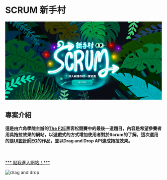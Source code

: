 # SCRUM 新手村

![main page](/src/assets/forREADME/screenshot1.PNG "Scrum新手村")

## 專案介紹
#### 這是由六角學院主辦的<a href="https://2022.thef2e.com/">The F2E</a>黑客松競賽中的最後一道題目，內容是希望參賽者用具拖拉效果的網站，以遊戲式的方式增加使用者對於Scrum的了解。這次選用的是<a href="https://2022.thef2e.com/users/12061549261454740203">UI設計師EG</a>的作品，並以Drag and Drop API達成拖拉效果。
<br>

<a href="https://ansticefish.github.io/scrum-playground/#/"> *** 點我進入網站！***</a>
<br>

![drag and drop](/src/assets/forREADME/drag-demo1.gif "拖拉範例1")
